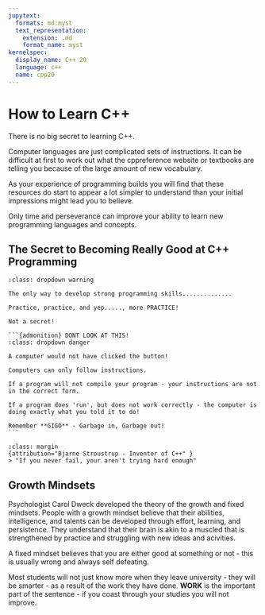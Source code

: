 ```yaml
---
jupytext:
  formats: md:myst
  text_representation:
    extension: .md
    format_name: myst
kernelspec:
  display_name: C++ 20
  language: c++
  name: cpp20
---
```

# How to Learn C++

There is no big secret to learning C++.

Computer languages are just complicated sets of instructions. It can be difficult at first to work out what the cppreference website or textbooks are telling you because of the large amount of new vocabulary.

As your experience of programming builds you will find that these resources do start to appear a lot simpler to understand than your initial impressions might lead you to believe. 

Only time and perseverance can improve your ability to learn new programming languages and concepts.


## The Secret to Becoming Really Good at C++ Programming

````{admonition} TOP SECRET INFORMATION
:class: dropdown warning

The only way to develop strong programming skills.............. 

Practice, practice, and yep....., more PRACTICE!

Not a secret!

```{admonition} DONT LOOK AT THIS!
:class: dropdown danger

A computer would not have clicked the button! 

Computers can only follow instructions. 

If a program will not compile your program - your instructions are not in the correct form. 

If a program does 'run', but does not work correctly - the computer is doing exactly what you told it to do!

Remember **GIGO** - Garbage in, Garbage out!
```
````
```{note}
:class: margin
{attribution="Bjarne Stroustrup - Inventor of C++" }
> "If you never fail, your aren't trying hard enough"
```

## Growth Mindsets

Psychologist Carol Dweck developed the theory of the growth and fixed mindsets. People with a growth mindset believe that their abilities, intelligence, and talents can be developed through effort, learning, and persistence. They understand that their brain is akin to a muscled that is strengthened by practice and struggling with new ideas and acivities.

A fixed mindset believes that you are either good at something or not - this is usually wrong and always self defeating. 

Most students will not just know more when they leave university - they will be smarter - as a result of the work they have done. **WORK** is the important part of the sentence - if you coast through your studies you will not improve.

